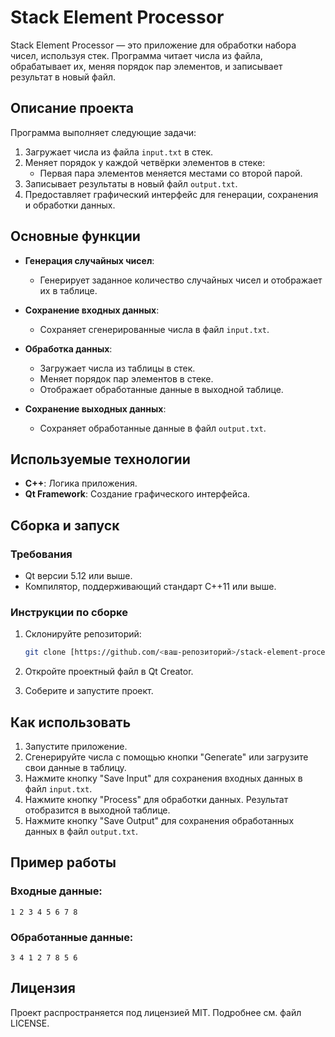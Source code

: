 # Stack Element Processor

Stack Element Processor — это приложение для обработки набора чисел, используя стек. Программа читает числа из файла, обрабатывает их, меняя порядок пар элементов, и записывает результат в новый файл.

## Описание проекта

Программа выполняет следующие задачи:

1. Загружает числа из файла `input.txt` в стек.
2. Меняет порядок у каждой четвёрки элементов в стеке:
   - Первая пара элементов меняется местами со второй парой.
3. Записывает результаты в новый файл `output.txt`.
4. Предоставляет графический интерфейс для генерации, сохранения и обработки данных.

## Основные функции

- **Генерация случайных чисел**:
  - Генерирует заданное количество случайных чисел и отображает их в таблице.

- **Сохранение входных данных**:
  - Сохраняет сгенерированные числа в файл `input.txt`.

- **Обработка данных**:
  - Загружает числа из таблицы в стек.
  - Меняет порядок пар элементов в стеке.
  - Отображает обработанные данные в выходной таблице.

- **Сохранение выходных данных**:
  - Сохраняет обработанные данные в файл `output.txt`.

## Используемые технологии

- **C++**: Логика приложения.
- **Qt Framework**: Создание графического интерфейса.

## Сборка и запуск

### Требования

- Qt версии 5.12 или выше.
- Компилятор, поддерживающий стандарт C++11 или выше.

### Инструкции по сборке

1. Склонируйте репозиторий:
   ```bash
   git clone [https://github.com/<ваш-репозиторий>/stack-element-processor.git](https://github.com/ONion-Start/QT-Stack-Element-Processor/tree/main)
   ```

2. Откройте проектный файл в Qt Creator.

3. Соберите и запустите проект.

## Как использовать

1. Запустите приложение.
2. Сгенерируйте числа с помощью кнопки "Generate" или загрузите свои данные в таблицу.
3. Нажмите кнопку "Save Input" для сохранения входных данных в файл `input.txt`.
4. Нажмите кнопку "Process" для обработки данных. Результат отобразится в выходной таблице.
5. Нажмите кнопку "Save Output" для сохранения обработанных данных в файл `output.txt`.

## Пример работы

### Входные данные:
```
1 2 3 4 5 6 7 8
```

### Обработанные данные:
```
3 4 1 2 7 8 5 6
```

## Лицензия

Проект распространяется под лицензией MIT. Подробнее см. файл LICENSE.

